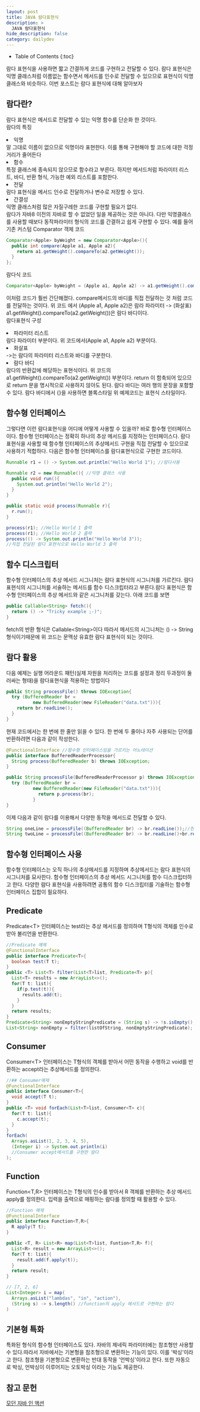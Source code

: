 ```yaml
---
layout: post
title: JAVA 람다표현식
description: >
  JAVA 람다표현식
hide_description: false
category: dailydev
---
```


- Table of Contents
{:toc}

람다 표현식을 사용하면 짧고 간결하게 코드를 구현하고 전달할 수 있다. 람다 표현식은 익명 클래스처럼 이름없는 함수면서 메서드를 인수로 전달할 수 있으므로
표현식이 익명 클래스와 비슷하다. 이번 포스트는 람다 표현식에 대해 알아보자

## 람다란?

람다 표현식은 메서드로 전달할 수 있는 익명 함수를 단순화 한 것이다.
<br>
람다의 특징<br>

<li>익명</li>
말 그대로 이름이 없으므로 익명이라 표현한다. 이를 통해 구현해야 할 코드에 대한 걱정거리가 줄어든다
<li>함수</li>
특정 클래스에 종속되지 않으므로 함수라고 부른다. 하지만 메서드처럼 파라미터 리스트, 바디, 반환 형식, 가능한 예외 리스트를 포함한다.
<li>전달</li>
람다 표현식을 메서드 인수로 전달하거나 변수로 저장할 수 있다.
<li>간결성</li>
익명 클래스처럼 많은 자질구레한 코드를 구현할 필요가 없다.
<br>
람다가 자바8 이전의 자바로 할 수 없었던 일을 제공하는 것은 아니다. 다만 익명클래스를 사용할 때보다 동작파라미터 형식의 코드를 간결하고 쉽게 구현할 수 있다.
예를 들어<br>
기존 커스텀 Comparator 객체 코드

```java
Comparator<Apple> byWeight = new Comparator<Apple>(){
  public int compare(Apple a1, Apple a2){
    return a1.getWeight().compareTo(a2.getWeight());
  }
};
```

람다식 코드

```java
Comparator<Apple> byWeight = (Apple a1, Apple a2) -> a1.getWeight().compareTo(a2.getWeight());
```

이처럼 코드가 훨씬 간단해졌다. compare메서드의 바디를 직접 전달하는 것 처럼 코드를 전달하는 것이다.
위 코드 에서 (Apple a1, Apple a2)은 람라 파라미터 -> (화살표) a1.getWeight().compareTo(a2.getWeight())은 람다 바디이다.<br>
람다표현식 구성
<li>파라미터 리스트</li>
람다 파라미터 부분이다. 위 코드에서(Apple a1, Apple a2) 부분이다.
<li>화살표</li>
->는 람다의 파라미터 리스트와 바디를 구분한다.
<li>람다 바디</li>
람다의 반환값에 해당하는 표현식이다. 위 코드의 a1.getWeight().compareTo(a2.getWeight()) 부분이다.
return 이 함축되어 있으므로 return 문을 명시적으로 사용하지 않아도 된다. 람다 바디는 여러 행의 문장을 포함할 수 있다. 람다 바디에서 {}을 사용하면 블록스타일 위 예제코드는 표현식 스타일이다.

## 함수형 인터페이스
그렇다면 이런 람다표현식을 어디에 어떻게 사용할 수 있을까? 바로 함수형 인터페이스이다.
함수형 인터페이스는 정확히 하나의 추상 메서드를 지정하는 인터페이스다.
람다 표현식을 사용할 때 함수형 인터페이스의 추상메서드 구현을 직접 전달할 수 있으므로 사용하기 적합하다. 다음은 함수형 인터페이스를 람다표현식으로 구현한 코드이다.

```java
Runnable r1 = () -> System.out.println("Hello World 1"); //람다사용

Runnable r2 = new Runnable(){ //익명 클래스 사용
  public void run(){
    System.out.println("Hello World 2");
  }
}

public static void process(Runnable r){
  r.run();
}

process(r1); //Hello World 1 출력
process(r1); //Hello World 2 출력
process(() -> System.out.println("Hello World 3")); 
//직접 전달된 람다 표현식으로 Hello World 3 출력
```

## 함수 디스크립터
함수형 인터페이스의 추상 메서드 시그니처는 람다 표현식의 시그니처를 가르킨다. 람다 표현식의 시그니처를 서술하는 메서드를 함수 디스크립터라고 부른다.람다 표현식은 함수형 인터페이스의 추상 메서드와 같은 시그니처를 갖는다. 아래 코드를 보면

```java
public Callable<String> fetch(){
  return () -> "Tricky example ;-)";
}
```
fetch의 반환 형식은 Callable&lt;String&gt;이다 따라서 메서드의 시그니처는 () -> String 형식이기때문에 위 코드는 문맥상 유효한 람다 표현식이 되는 것이다.

## 람다 활용
다음 예제는 실행 어라운드 패턴(실제 자원을 처리하는 코드를 설정과 정리 두과정이 둘러싸는 형태)을 람다표현식을 적용하는 방법이다

```java
public String processFile() throws IOException{
  try (BufferedReader br = 
          new BufferedReader(mew FileReader("data.txt"))){
    return br.readLine();
  }
}
```
현재 코드에서는 한 번에 한 줄만 읽을 수 있다. 한 번에 두 줄이나 자주 사용되는 단어를 반환하려면 다음과 같이 작성한다.
```java
@FunctionalInterface //함수형 인터페이스임을 가르키는 어노테이션
public interface BufferedReaderProcessor{
  String process(BufferedReader b) throws IOException;
}

public String processFile(BufferedReaderProcessor p) throws IOException{
  try (BufferedReader br = 
          new BufferedReader(new FileReader("data.txt"))){
            return p.process(br);
          }
}
```
이제 다음과 같이 람다를 이용해서 다양한 동작을 메서드로 전달할 수 있다.
```java
String oneLine = processFile((BufferedReader br) -> br.readLine());//한행처리
String twoLine = processFile((BufferedReader br) -> br.readLine()+br.readLine());//두행처리
```

## 함수형 인터페이스 사용
함수형 인터페이스는 오직 하나의 추상메서드를 지정하며 추상메서드는 람다 표현식의 시그니처를 묘사한다. 함수형 인터페이스의 추상 메서드 시그니처를 함수 디스크립터하고 한다. 다양한 람다 표현식을 사용하려면 공통의 함수 디스크립터를 기술하는 함수형 인터페이스 집합이 필요하다.

## Predicate
Predicate&lt;T&gt; 인터페이스는 test라는 추상 메서드를 정의하며 T형식의 객체를 인수로 받아 불리언을 반환한다.
```java
//Predicate 예제
@FunctionalInterface
public interface Predicate<T>{
  boolean test(T t);
}
public <T> List<T> filter(List<T>list, Predicate<T> p){
  List<T> results = new ArrayList<>();
  for(T t: list){
    if(p.test(t)){
      results.add(t);
    }
  }
  return results;
}
Predicate<String> nonEmptyStringPredicate = (String s) -> !s.isEmpty();
List<String> nonEmpty = filter(listOfString, nonEmptyStringPredicate);
```

## Consumer
Consumer&lt;T&gt; 인터페이스는 T형식의 객체를 받아서 어떤 동작을 수행하고 void를 반환하는 accept라는 추상메서드를 정의한다.
```java
//## Consumer예제
@FunctionalInterface
public interface Consumer<T>{
  void accept(T t);
}
public <T> void forEach(List<T>list, Consumer<T> c){
  for(T t: list){
    c.accept(t);
  }
}
forEach(
  Arrays.asList(1, 2, 3, 4, 5),
  (Integer i) -> System.out.println(i)
  //Consumer accept메서드를 구현한 람다
);
```

## Function
Function&lt;T,R&gt; 인터페이스는 T형식의 인수를 받아서 R 객체를 반환하는 추상 메서드 apply를 정의한다. 입력을 출력으로 매핑하는 람다를 정의할 때 활용할 수 있다.
```java
//Function 예제
@FunctionalInterface
public interface Function<T,R>{
  R apply(T t);
}

public <T, R> List<R> map(List<T>list, Funtion<T,R> f){
  List<R> result = new ArrayList<>();
  for(T t: list){
    result.add(f.apply(t));
  }
  return result;
}

// [7, 2, 6]
List<Integer> i = map(
  Arrays.asList("lambdas", "in", "action"),
  (String s) -> s.length() //function의 apply 메서드르 구현하는 람다
)
```

## 기본형 특화
특화된 형식의 함수형 인터페이스도 있다.
자바의 제네릭 파라미터에는 참조형만 사용할 수 있다.따라서 자바에서는 기본형을 참조형으로 변환하는 기능이 있다. 이를 '박싱'이라고 한다. 참조형을 기본형으로 변환하는 반대 동작을 '언박싱'이라고 한다. 또한 자동으로 박싱, 언박싱이 이루어지는 오토박싱 이라는 기능도 제공한다.
## 참고 문헌

[모던 자바 인 액션](https://www.aladin.co.kr/shop/wproduct.aspx?ItemId=200069290)
